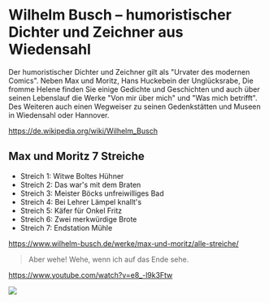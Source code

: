 # Wilhelm Busch – humoristischer Dichter und Zeichner aus Wiedensahl

Der humoristischer Dichter und Zeichner gilt als "Urvater des modernen Comics". 
Neben Max und Moritz, Hans Huckebein der Unglücksrabe, Die fromme Helene 
finden Sie einige Gedichte und Geschichten und auch über seinen Lebenslauf 
die Werke "Von mir über mich" und "Was mich betrifft". 
Des Weiteren auch einen Wegweiser zu seinen Gedenkstätten und Museen in Wiedensahl oder Hannover.

https://de.wikipedia.org/wiki/Wilhelm_Busch

## Max und Moritz 7 Streiche

* Streich 1: Witwe Boltes Hühner
* Streich 2: Das war's mit dem Braten
* Streich 3: Meister Böcks unfreiwilliges Bad
* Streich 4: Bei Lehrer Lämpel knallt's
* Streich 5: Käfer für Onkel Fritz
* Streich 6: Zwei merkwürdige Brote
* Streich 7: Endstation Mühle

https://www.wilhelm-busch.de/werke/max-und-moritz/alle-streiche/

> Aber wehe! Wehe, wenn ich auf das Ende sehe.

https://www.youtube.com/watch?v=e8_-l9k3Ftw

<img src="https://i0.wp.com/www.wilhelm-busch.de/wp-content/uploads/2015/11/Scan.jpg?resize=800%2C499&ssl=1"/>


